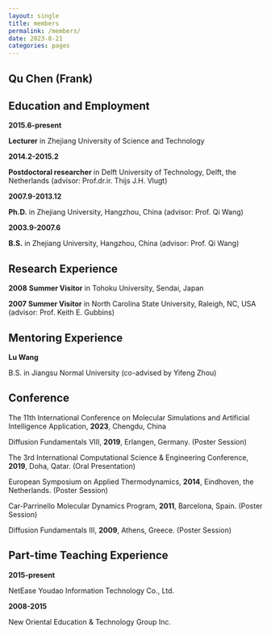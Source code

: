 ```yaml
---
layout: single
title: members
permalink: /members/
date: 2023-8-21
categories: pages
---
```

## Qu Chen (Frank)

## Education and Employment
**2015.6-present**

**Lecturer** in Zhejiang University of Science and Technology

**2014.2-2015.2**

**Postdoctoral researcher** in Delft University of Technology, Delft, the Netherlands (advisor: Prof.dr.ir. Thijs J.H. Vlugt)

**2007.9-2013.12**

**Ph.D.** in Zhejiang University, Hangzhou, China (advisor: Prof. Qi Wang)

**2003.9-2007.6**

**B.S.** in Zhejiang University, Hangzhou, China (advisor: Prof. Qi Wang)

## Research Experience
**2008** **Summer Visitor** in Tohoku University, Sendai, Japan

**2007** **Summer Visitor** in North Carolina State University, Raleigh, NC, USA (advisor: Prof. Keith E. Gubbins) 

## Mentoring Experience
**Lu Wang**

B.S. in Jiangsu Normal University (co-advised by Yifeng Zhou)

## Conference
The 11th International Conference on Molecular Simulations and Artificial Intelligence Application, **2023**, Chengdu, China

Diffusion Fundamentals VIII, **2019**, Erlangen, Germany. (Poster Session) 

The 3rd International Computational Science & Engineering Conference, **2019**, Doha, Qatar. (Oral Presentation)

European Symposium on Applied Thermodynamics, **2014**, Eindhoven, the Netherlands. (Poster Session)

Car-Parrinello Molecular Dynamics Program, **2011**, Barcelona, Spain. (Poster Session)

Diffusion Fundamentals III, **2009**, Athens, Greece. (Poster Session)

## Part-time Teaching Experience
**2015-present**

NetEase Youdao Information Technology Co., Ltd.

**2008-2015**

New Oriental Education & Technology Group Inc.

